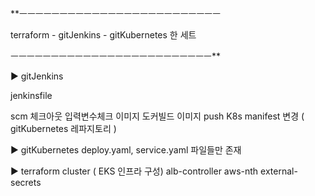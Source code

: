 **ㅡㅡㅡㅡㅡㅡㅡㅡㅡㅡㅡㅡㅡㅡㅡㅡㅡㅡㅡㅡㅡㅡㅡㅡㅡ

terraform - gitJenkins - gitKubernetes 한 세트

ㅡㅡㅡㅡㅡㅡㅡㅡㅡㅡㅡㅡㅡㅡㅡㅡㅡㅡㅡㅡㅡㅡㅡㅡㅡ**

▶ gitJenkins

jenkinsfile

scm 체크아웃 
입력변수체크 
이미지 도커빌드 
이미지 push 
K8s manifest 변경 ( gitKubernetes 레파지토리 )


▶ gitKubernetes
deploy.yaml, service.yaml 파일들만 존재


▶ terraform
cluster ( EKS 인프라 구성)
alb-controller
aws-nth
external-secrets
